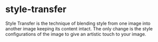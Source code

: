 # style-transfer
Style Transfer is the technique of blending style from one image into another image keeping its content intact. The only change is the style configurations of the image to give an artistic touch to your image.
